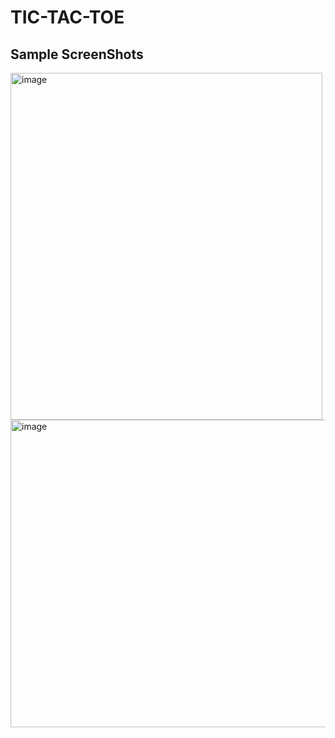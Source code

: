 # TIC-TAC-TOE


## Sample ScreenShots
<img width="499" height="555" alt="image" src="https://github.com/user-attachments/assets/9dd19ace-d1ed-4ca5-b581-6c02f597de6b" />
<img width="505" height="492" alt="image" src="https://github.com/user-attachments/assets/df5517cf-5c5b-474b-a56e-23fd082ef5ec" />


